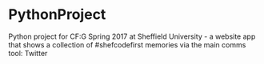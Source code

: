 # PythonProject
Python project for CF:G Spring 2017 at Sheffield University - a website app that shows a collection of #shefcodefirst memories via the main comms tool: Twitter
